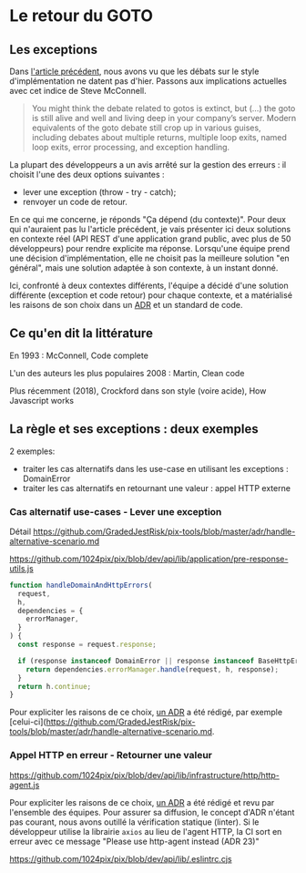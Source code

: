 # Le retour du GOTO

## Les exceptions

Dans [l'article précédent](../part-1/post.md), nous avons vu que les débats sur le style d'implémentation ne datent pas d'hier.
Passons aux implications actuelles avec cet indice de Steve McConnell.
> You might think the debate related to gotos is extinct, but (...) the goto is still alive and well and living deep in your company’s server.
> Modern equivalents of the goto debate still crop up in various guises, including debates about multiple returns, multiple loop exits, named loop exits, error processing, and exception handling.

La plupart des développeurs a un avis arrêté sur la gestion des erreurs : il choisit l'une des deux options suivantes :
- lever une exception (throw - try - catch);
- renvoyer un code de retour.

En ce qui me concerne, je réponds "Ça dépend (du contexte)". Pour deux qui n'auraient pas lu l'article précédent, je vais présenter ici deux solutions en contexte réel (API REST d'une application grand public, avec plus de 50 développeurs) pour rendre explicite ma réponse.
Lorsqu'une équipe prend une décision d'implémentation, elle ne choisit pas la meilleure solution "en général", mais une solution adaptée à son contexte, à un instant donné.

Ici, confronté à deux contextes différents, l'équipe a décidé d'une solution différente (exception et code retour) pour chaque contexte, et a matérialisé les raisons de son choix dans un [ADR](https://github.com/1024pix/pix/blob/dev/docs/adr/0001-enregistrer-les-decisions-concernant-l-architecture.md) et un standard de code.

## Ce qu'en dit la littérature

En 1993 : McConnell, Code complete

L'un des auteurs les plus populaires 2008 : Martin, Clean code

Plus récemment (2018), Crockford dans son style (voire acide), How Javascript works


## La règle et ses exceptions : deux exemples

2 exemples:
- traiter les cas alternatifs dans les use-case en utilisant les exceptions : DomainError
- traiter les cas alternatifs en retournant une valeur : appel HTTP externe

### Cas alternatif use-cases - Lever une exception
Détail
https://github.com/GradedJestRisk/pix-tools/blob/master/adr/handle-alternative-scenario.md


https://github.com/1024pix/pix/blob/dev/api/lib/application/pre-response-utils.js
```js
function handleDomainAndHttpErrors(
  request,
  h,
  dependencies = {
    errorManager,
  }
) {
  const response = request.response;

  if (response instanceof DomainError || response instanceof BaseHttpError) {
    return dependencies.errorManager.handle(request, h, response);
  }
  return h.continue;
}
```
Pour expliciter les raisons de ce choix, [un ADR](https://blog.octo.com/architecture-decision-record/) a été rédigé, par exemple [celui-ci](https://github.com/GradedJestRisk/pix-tools/blob/master/adr/handle-alternative-scenario.md.


### Appel HTTP en erreur - Retourner une valeur

https://github.com/1024pix/pix/blob/dev/api/lib/infrastructure/http/http-agent.js

Pour expliciter les raisons de ce choix, [un ADR](https://github.com/1024pix/pix/blob/dev/docs/adr/0024-encapsuler-appel-http.md) a été rédigé et revu par l'ensemble des équipes.
Pour assurer sa diffusion, le concept d'ADR n'étant pas courant, nous avons outillé la vérification statique (linter).
Si le développeur utilise la librairie `axios` au lieu de l'agent HTTP, la CI sort en erreur avec ce message "Please use http-agent instead (ADR 23)"

https://github.com/1024pix/pix/blob/dev/api/lib/.eslintrc.cjs